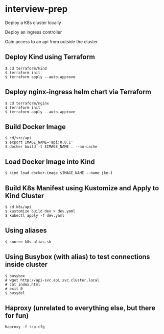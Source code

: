 # interview-prep
Deploy a K8s cluster locally

Deploy an ingress controller

Gain access to an api from outside the cluster

## Deploy Kind using Terraform

```
$ cd terraform/kind
$ terraform init
$ terraform apply --auto-approve
```

## Deploy nginx-ingress helm chart via Terraform

```
$ cd terraform/nginx
$ terraform init
$ terraform apply --auto-approve
```

## Build Docker Image

```
$ cd/src/api
$ export IMAGE_NAME='api:0.0.1'
$ docker build -t $IMAGE_NAME . --no-cache
```

## Load Docker Image into Kind

```
$ kind load docker-image $IMAGE_NAME --name jke-1
```

## Build K8s Manifest using Kustomize and Apply to Kind Cluster

```
$ cd k8s/api
$ kustomize build dev > dev.yaml
$ kubectl apply -f dev.yaml
```

## Using aliases

```
$ source k8s-alias.sh
```

## Using Busybox (with alias) to test connections inside cluster

```
$ busybox
# wget http://api-svc.api.svc.cluster.local
# cat index.html
# exit 0
$ busydel
```

## Haproxy (unrelated to everything else, but there for fun)

```
haproxy -f tcp.cfg
```
